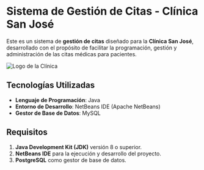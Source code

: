 # Sistema de Gestión de Citas - Clínica San José

Este es un sistema de **gestión de citas** diseñado para la **Clínica San José**, desarrollado con el propósito de facilitar la programación, gestión y administración de las citas médicas para pacientes.

![Logo de la Clínica](src/iconos/ClinicaSanJose.png)

## Tecnologías Utilizadas

- **Lenguaje de Programación**: Java
- **Entorno de Desarrollo**: NetBeans IDE (Apache NetBeans)
- **Gestor de Base de Datos**: MySQL

## Requisitos

1. **Java Development Kit (JDK)** versión 8 o superior.
2. **NetBeans IDE** para la ejecución y desarrollo del proyecto.
3. **PostgreSQL** como gestor de base de datos.
